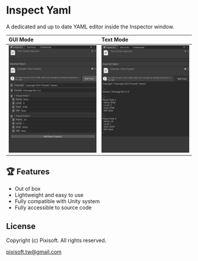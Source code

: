 # Inspect Yaml

A dedicated and up to date YAML editor inside the Inspector window.

| GUI Mode                       | Text Mode                      |
|:-------------------------------|:-------------------------------|
| <img src="./etc/demo_1.png" /> | <img src="./etc/demo_2.png" /> |

## 🏆 Features

* Out of box
* Lightweight and easy to use
* Fully compatible with Unity system
* Fully accessible to source code

## License

Copyright (c) Pixisoft. All rights reserved.

pixisoft.tw@gmail.com
